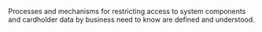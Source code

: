 Processes and mechanisms for restricting access to system components and cardholder data by business need to know are defined and understood.

